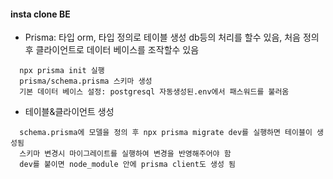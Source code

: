 #### insta clone BE 


- Prisma: 타입 orm, 타입 정의로 테이블 생성 db등의 처리를 할수 있음, 처음 정의 후 클라이언트로 데이터 베이스를 조작할수 있음
```
  npx prisma init 실행
  prisma/schema.prisma 스키마 생성
  기본 데이터 베이스 설정: postgresql 자동생성된.env에서 패스워드를 불러옴
```  

- 테이블&클라이언트 생성

```
  schema.prisma에 모델을 정의 후 npx prisma migrate dev를 실행하면 테이블이 생성됨
  스키마 변경시 마이그레이트를 실행하여 변경을 반영해주어야 함
  dev를 붙이면 node_module 안에 prisma client도 생성 됨
```